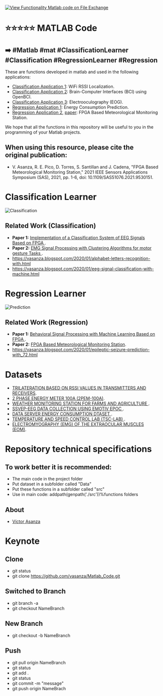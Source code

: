 [![View Functionality Matlab code on File Exchange](https://www.mathworks.com/matlabcentral/images/matlab-file-exchange.svg)](https://la.mathworks.com/matlabcentral/fileexchange/102774-functionality-matlab-code)
# ⭐⭐⭐⭐⭐ MATLAB Code
## ➡️ #Matlab #mat #ClassificationLearner #Classification #RegressionLearner #Regression
These are functions developed in matlab and used in the following applications:
- [Classification Application 1](https://github.com/vasanza/WiFi_RSSI_Localization): WiFi RSSI Localization.
- [Classification Application 2](https://github.com/vasanza/BCI_Motor_Imagery_Task_OpenBCI/tree/main/MatlabCode): Brain-Computer Interfaces (BCI) using OpenBCI.
- [Classification Application 3](https://github.com/vasanza/EOG): Electrooculography (EOG).
- [Regression Application 1](https://github.com/vasanza/EnergyConsumptionPrediction): Energy Consumption Prediction.
- [Regression Application 2](https://github.com/vasanza/Weather-Monitoring-Station), [paper](https://ieeexplore.ieee.org/document/9530151): FPGA Based Meteorological Monitoring Station.

We hope that all the functions in this repository will be useful to you in the programming of your Matlab projects.

## When using this resource, please cite the original publication:
- V. Asanza, R. E. Pico, D. Torres, S. Santillan and J. Cadena, "FPGA Based Meteorological Monitoring Station," 2021 IEEE Sensors Applications Symposium (SAS), 2021, pp. 1-6, doi: 10.1109/SAS51076.2021.9530151.

# Classification Learner
![Classification](https://user-images.githubusercontent.com/12642226/126782394-ecb99406-0aa0-456a-b587-7d0cdfb307e3.PNG)
## Related Work (Classification)
- **Paper 1:** [Implementation of a Classification System of EEG Signals Based on FPGA
](https://ieeexplore.ieee.org/document/9096752).
- **Paper 2:** [EMG Signal Processing with Clustering Algorithms for motor gesture Tasks
](https://ieeexplore.ieee.org/abstract/document/8580270).
- https://vasanza.blogspot.com/2020/01/alphabet-letters-recognition-with.html
- https://vasanza.blogspot.com/2020/01/eeg-signal-classification-with-machine.html

# Regression Learner
![Prediction](https://user-images.githubusercontent.com/12642226/126782409-61d89edc-8d65-4d6c-bec0-19a6aaef8539.PNG)
## Related Work (Regression)
- **Paper 1:** [Behavioral Signal Processing with Machine Learning Based on FPGA
](https://link.springer.com/chapter/10.1007%2F978-3-030-59194-6_17).
- **Paper 2:** [FPGA Based Meteorological Monitoring Station](https://ieeexplore.ieee.org/document/9530151).
- https://vasanza.blogspot.com/2020/01/epileptic-seizure-prediction-with_72.html

# Datasets
- [TRILATERATION BASED ON RSSI VALUES IN TRANSMITTERS AND RECEIVERS](https://ieee-dataport.org/documents/trilateration-based-rssi-values-transmitters-and-receivers).
- [2 PHASE ENERGY METER 100A (2PEM-100A)](https://ieee-dataport.org/competitions/2-phase-energy-meter-100a-2pem-100a).
- [WEATHER MONITORING STATION FOR FARMS AND AGRICULTURE
](https://dx.doi.org/10.21227/mdfs-ya42).
- [SSVEP-EEG DATA COLLECTION USING EMOTIV EPOC
](https://dx.doi.org/10.21227/0j42-qd38).
- [DATA SERVER ENERGY CONSUMPTION DTASET
](https://dx.doi.org/10.21227/x6jw-m015).
- [TEMPERATURE AND SPEED CONTROL LAB (TSC-LAB)
](https://dx.doi.org/10.21227/8cty-6069).
- [ELECTROMYOGRAPHY (EMG) OF THE EXTRAOCULAR MUSCLES (EOM)](https://dx.doi.org/10.21227/bhpj-mz94).

# Repository technical specifications
## To work better it is recommended:
- The main code in the project folder
- Put dataset in a subfolder called "Data"
- Put these functions in a subfolder called "src"
- Use in main code: addpath(genpath('./src'))%functions folders

## About
- [Víctor Asanza](https://vasanza.blogspot.com/p/about-me.html)

# Keynote
## Clone
- git status
- git clone https://github.com/vasanza/Matlab_Code.git

## Switched to Branch
- git branch -a
- git checkout NameBranch

## New Branch
- git checkout -b NameBranch

## Push
- git pull origin NameBranch
- git status
- git add .
- git status
- git commit -m "message"
- git push origin NameBrach
